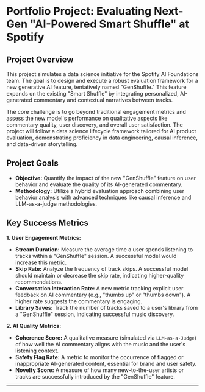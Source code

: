 # Portfolio Project: Evaluating Next-Gen "AI-Powered Smart Shuffle" at Spotify

## Project Overview

This project simulates a data science initiative for the Spotify AI Foundations team. The goal is to design and execute a robust evaluation framework for a new generative AI feature, tentatively named "GenShuffle." This feature expands on the existing "Smart Shuffle" by integrating personalized, AI-generated commentary and contextual narratives between tracks.

The core challenge is to go beyond traditional engagement metrics and assess the new model's performance on qualitative aspects like commentary quality, user discovery, and overall user satisfaction. The project will follow a data science lifecycle framework tailored for AI product evaluation, demonstrating proficiency in data engineering, causal inference, and data-driven storytelling.

## Project Goals

* **Objective:** Quantify the impact of the new "GenShuffle" feature on user behavior and evaluate the quality of its AI-generated commentary.
* **Methodology:** Utilize a hybrid evaluation approach combining user behavior analysis with advanced techniques like causal inference and LLM-as-a-judge methodologies.

## Key Success Metrics

**1. User Engagement Metrics:**
* **Stream Duration:** Measure the average time a user spends listening to tracks within a "GenShuffle" session. A successful model would increase this metric.
* **Skip Rate:** Analyze the frequency of track skips. A successful model should maintain or decrease the skip rate, indicating higher-quality recommendations.
* **Conversation Interaction Rate:** A new metric tracking explicit user feedback on AI commentary (e.g., "thumbs up" or "thumbs down"). A higher rate suggests the commentary is engaging.
* **Library Saves:** Track the number of tracks saved to a user's library from a "GenShuffle" session, indicating successful music discovery.

**2. AI Quality Metrics:**
* **Coherence Score:** A qualitative measure (simulated via `LLM-as-a-Judge`) of how well the AI commentary aligns with the music and the user's listening context.
* **Safety Flag Rate:** A metric to monitor the occurrence of flagged or inappropriate AI-generated content, essential for brand and user safety.
* **Novelty Score:** A measure of how many new-to-the-user artists or tracks are successfully introduced by the "GenShuffle" feature.

---
